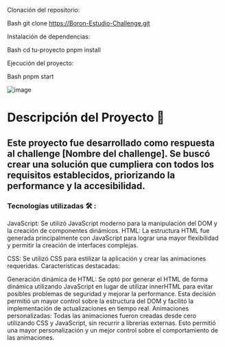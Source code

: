 Clonación del repositorio:

Bash
git clone https://Boron-Estudio-Challenge.git

Instalación de dependencias:

Bash
cd tu-proyecto
pnpm install


Ejecución del proyecto:

Bash
pnpm start

![image](https://github.com/user-attachments/assets/81668bd5-a66c-4956-8b43-0a616208aad6)


# Descripción del Proyecto 🚀
## Este proyecto fue desarrollado como respuesta al challenge [Nombre del challenge]. Se buscó crear una solución que cumpliera con todos los requisitos establecidos, priorizando la performance y la accesibilidad.

### Tecnologías utilizadas 🛠️ :

JavaScript: Se utilizó JavaScript moderno para la manipulación del DOM y la creación de componentes dinámicos.
HTML: La estructura HTML fue generada principalmente con JavaScript para lograr una mayor flexibilidad y permitir la creación de interfaces complejas.

CSS: Se utilizó CSS para estilizar la aplicación y crear las animaciones requeridas.
Características destacadas:

Generación dinámica de HTML: Se optó por generar el HTML de forma dinámica utilizando JavaScript en lugar de utilizar innerHTML para evitar posibles problemas de seguridad y mejorar la performance. Esta decisión permitió un mayor control sobre la estructura del DOM y facilitó la implementación de actualizaciones en tiempo real.
Animaciones personalizadas: Todas las animaciones fueron creadas desde cero utilizando CSS y JavaScript, sin recurrir a librerías externas. Esto permitió una mayor personalización y un mejor control sobre el comportamiento de las animaciones.
